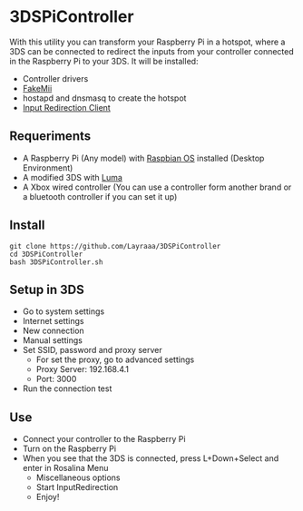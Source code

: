 # 3DSPiController
With this utility you can transform your Raspberry Pi in a hotspot, where a 3DS can be connected to redirect the inputs from your controller connected in the Raspberry Pi to your 3DS. It will be installed:
- Controller drivers
- [FakeMii](https://github.com/Lectem/fakemii)
- hostapd and dnsmasq to create the hotspot
- [Input Redirection Client](https://github.com/TuxSH/InputRedirectionClient-Qt)

## Requeriments
- A Raspberry Pi (Any model) with [Raspbian OS](https://www.raspberrypi.com/software/) installed (Desktop Environment)
- A modified 3DS with [Luma](https://github.com/LumaTeam/Luma3DS)
- A Xbox wired controller (You can use a controller form another brand or a bluetooth controller if you can set it up)

## Install
```
git clone https://github.com/Layraaa/3DSPiController
cd 3DSPiController
bash 3DSPiController.sh
```
## Setup in 3DS
- Go to system settings
- Internet settings
- New connection
- Manual settings
- Set SSID, password and proxy server
  - For set the proxy, go to advanced settings
  - Proxy Server: 192.168.4.1
  - Port: 3000
- Run the connection test

## Use
- Connect your controller to the Raspberry Pi
- Turn on the Raspberry Pi
- When you see that the 3DS is connected, press L+Down+Select and enter in Rosalina Menu
   - Miscellaneous options
   - Start InputRedirection
   - Enjoy!
